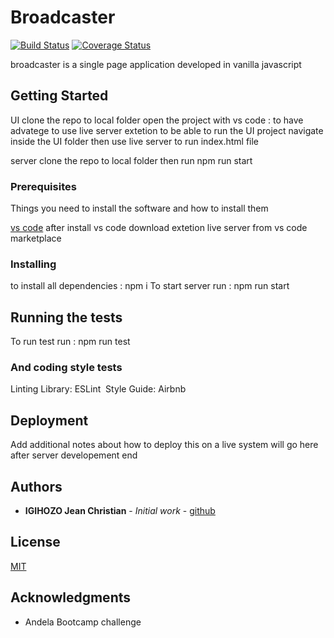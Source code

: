 # Broadcaster
[![Build Status](https://travis-ci.com/YankyJayChris/Broadcasterapp.svg?branch=develop)](https://travis-ci.com/YankyJayChris/Broadcasterapp)
[![Coverage Status](https://coveralls.io/repos/github/YankyJayChris/Broadcasterapp/badge.svg?branch=develop)](https://coveralls.io/github/YankyJayChris/Broadcasterapp?branch=develop)

broadcaster is a single page application developed in vanilla javascript

## Getting Started

UI
clone the repo to local folder
open the project with vs code : to have advatege to use live server extetion to be able to run the UI project
navigate inside the UI folder then use live server to run index.html file

server
clone the repo to local folder
then run npm run start

### Prerequisites

Things you need to install the software and how to install them

[vs code](https://code.visualstudio.com/download)
after install vs code download extetion live server from vs code marketplace

### Installing

to install all dependencies : npm i 
To start server run : npm run start

## Running the tests

To run test run : npm run test

### And coding style tests

Linting Library: ​ESLint  
Style Guide: ​Airbnb 

## Deployment

Add additional notes about how to deploy this on a live system will go here after server developement end

## Authors

* **IGIHOZO Jean Christian** - *Initial work* - [github](https://github.com/YankyJayChris)

## License
[MIT](https://choosealicense.com/licenses/mit/)

## Acknowledgments

* Andela Bootcamp challenge